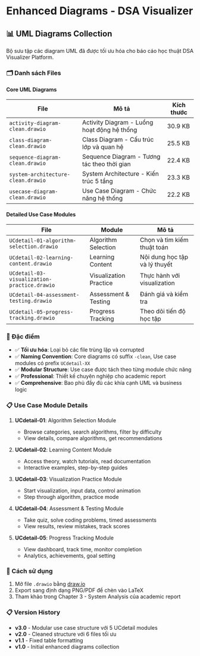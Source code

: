 # Enhanced Diagrams - DSA Visualizer

## 📊 UML Diagrams Collection

Bộ sưu tập các diagram UML đã được tối ưu hóa cho báo cáo học thuật DSA Visualizer Platform.

### 🗂️ Danh sách Files

#### Core UML Diagrams
| File | Mô tả | Kích thước |
|------|--------|------------|
| `activity-diagram-clean.drawio` | Activity Diagram - Luồng hoạt động hệ thống | 30.9 KB |
| `class-diagram-clean.drawio` | Class Diagram - Cấu trúc lớp và quan hệ | 25.5 KB |
| `sequence-diagram-clean.drawio` | Sequence Diagram - Tương tác theo thời gian | 22.4 KB |
| `system-architecture-clean.drawio` | System Architecture - Kiến trúc 5 tầng | 23.3 KB |
| `usecase-diagram-clean.drawio` | Use Case Diagram - Chức năng hệ thống | 22.2 KB |

#### Detailed Use Case Modules
| File | Module | Mô tả |
|------|--------|--------|
| `UCdetail-01-algorithm-selection.drawio` | Algorithm Selection | Chọn và tìm kiếm thuật toán |
| `UCdetail-02-learning-content.drawio` | Learning Content | Nội dung học tập và lý thuyết |
| `UCdetail-03-visualization-practice.drawio` | Visualization Practice | Thực hành với visualization |
| `UCdetail-04-assessment-testing.drawio` | Assessment & Testing | Đánh giá và kiểm tra |
| `UCdetail-05-progress-tracking.drawio` | Progress Tracking | Theo dõi tiến độ học tập |

### 🎯 Đặc điểm

- ✅ **Tối ưu hóa**: Loại bỏ các file trùng lặp và corrupted
- ✅ **Naming Convention**: Core diagrams có suffix `-clean`, Use case modules có prefix `UCdetail-XX`
- ✅ **Modular Structure**: Use case được tách theo từng module chức năng
- ✅ **Professional**: Thiết kế chuyên nghiệp cho academic report
- ✅ **Comprehensive**: Bao phủ đầy đủ các khía cạnh UML và business logic

### 📋 Use Case Module Details

1. **UCdetail-01**: Algorithm Selection Module
   - Browse categories, search algorithms, filter by difficulty
   - View details, compare algorithms, get recommendations

2. **UCdetail-02**: Learning Content Module  
   - Access theory, watch tutorials, read documentation
   - Interactive examples, step-by-step guides

3. **UCdetail-03**: Visualization Practice Module
   - Start visualization, input data, control animation
   - Step through algorithm, practice mode

4. **UCdetail-04**: Assessment & Testing Module
   - Take quiz, solve coding problems, timed assessments
   - View results, review mistakes, track scores

5. **UCdetail-05**: Progress Tracking Module
   - View dashboard, track time, monitor completion
   - Analytics, achievements, goal setting

### 🔧 Cách sử dụng

1. Mở file `.drawio` bằng [draw.io](https://app.diagrams.net/)
2. Export sang định dạng PNG/PDF để chèn vào LaTeX
3. Tham khảo trong Chapter 3 - System Analysis của academic report

### 📋 Version History

- **v3.0** - Modular use case structure với 5 UCdetail modules
- **v2.0** - Cleaned structure với 6 files tối ưu
- **v1.1** - Fixed table formatting  
- **v1.0** - Initial enhanced diagrams collection
